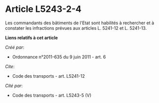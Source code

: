 # Article L5243-2-4

Les commandants des bâtiments de l'Etat sont habilités à rechercher et à constater les infractions prévues aux articles L.
5241-12 et L. 5241-13.

**Liens relatifs à cet article**

_Créé par_:

  - Ordonnance n°2011-635 du 9 juin 2011 - art. 6

_Cite_:

  - Code des transports - art. L5241-12

_Cité par_:

  - Code des transports - art. L5243-5 (V)
